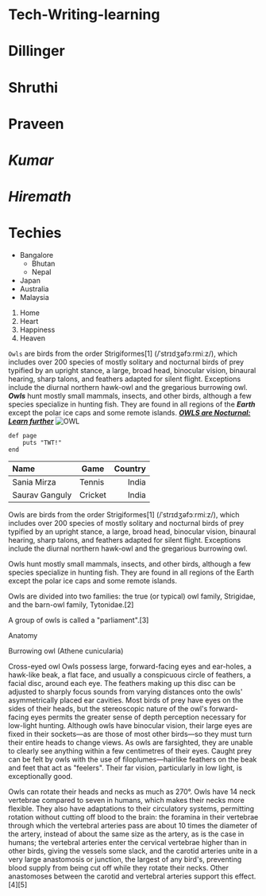 # Tech-Writing-learning
# Dillinger
# **Shruthi**
# **Praveen**
# _Kumar_
# _Hiremath_
# Techies
- Bangalore
    - Bhutan
    - Nepal
- Japan
- Australia
- Malaysia

1. Home
1. Heart
1. Happiness
2. Heaven

`Owls` are birds from the order Strigiformes[1] (/ˈstrɪdʒəfɔːrmiːz/), which includes over 200 species of mostly solitary and nocturnal birds of prey typified by an upright stance, a large, broad head, binocular vision, binaural hearing, sharp talons, and feathers adapted for silent flight. Exceptions include the diurnal northern hawk-owl and the gregarious burrowing owl. ***Owls*** hunt mostly small mammals, insects, and other birds, although a few species specialize in hunting fish. They are found in all regions of the ___Earth___ except the polar ice caps and some remote islands.
[***OWLS are Nocturnal: Learn further***](https://www.google.com/search?gs_ssp=eJzj4tDP1TewTDGNN2D0Ys4vzwEAH0AEDw&q=owl&rlz=1C1CHBF_enIN982IN982&oq=owl&aqs=chrome.1.0i271j46i433i512j0i433i512j46i199i433i465i512j0i512l3j0i433i512j0i512j0i433i512.2892j0j15&sourceid=chrome&ie=UTF-8)
![OWL](http://t0.gstatic.com/licensed-image?q=tbn:ANd9GcS6WnMGa0uRqjzYYZTfBIXHmvqwLjLBSaRHeiweelOGFDsqYI4qyaCV5e_KKYXUQm1RVbPpVdd1FCcz_kU)
```
def page
    puts "TWT!"
end
```

Name | Game | Country
:--- |--- |---: 
Sania Mirza |Tennis |India
Saurav Ganguly |Cricket |India



















Owls are birds from the order Strigiformes[1] (/ˈstrɪdʒəfɔːrmiːz/), which includes over 200 species of mostly solitary and nocturnal birds of prey typified by an upright stance, a large, broad head, binocular vision, binaural hearing, sharp talons, and feathers adapted for silent flight. Exceptions include the diurnal northern hawk-owl and the gregarious burrowing owl.

Owls hunt mostly small mammals, insects, and other birds, although a few species specialize in hunting fish. They are found in all regions of the Earth except the polar ice caps and some remote islands.

Owls are divided into two families: the true (or typical) owl family, Strigidae, and the barn-owl family, Tytonidae.[2]

A group of owls is called a "parliament".[3]

Anatomy

Burrowing owl (Athene cunicularia)

Cross-eyed owl
Owls possess large, forward-facing eyes and ear-holes, a hawk-like beak, a flat face, and usually a conspicuous circle of feathers, a facial disc, around each eye. The feathers making up this disc can be adjusted to sharply focus sounds from varying distances onto the owls' asymmetrically placed ear cavities. Most birds of prey have eyes on the sides of their heads, but the stereoscopic nature of the owl's forward-facing eyes permits the greater sense of depth perception necessary for low-light hunting. Although owls have binocular vision, their large eyes are fixed in their sockets—as are those of most other birds—so they must turn their entire heads to change views. As owls are farsighted, they are unable to clearly see anything within a few centimetres of their eyes. Caught prey can be felt by owls with the use of filoplumes—hairlike feathers on the beak and feet that act as "feelers". Their far vision, particularly in low light, is exceptionally good.

Owls can rotate their heads and necks as much as 270°. Owls have 14 neck vertebrae compared to seven in humans, which makes their necks more flexible. They also have adaptations to their circulatory systems, permitting rotation without cutting off blood to the brain: the foramina in their vertebrae through which the vertebral arteries pass are about 10 times the diameter of the artery, instead of about the same size as the artery, as is the case in humans; the vertebral arteries enter the cervical vertebrae higher than in other birds, giving the vessels some slack, and the carotid arteries unite in a very large anastomosis or junction, the largest of any bird's, preventing blood supply from being cut off while they rotate their necks. Other anastomoses between the carotid and vertebral arteries support this effect.[4][5]
